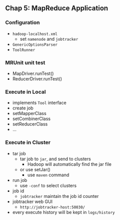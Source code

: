 ## Chap 5: MapReduce Application

### Configuration
- `hadoop-localhost.xml`
  - set `namenode` and `jobtracker`
- `GenericOptionsParser`
- `ToolRunner`

### MRUnit unit test
- MapDriver.runTest()
- ReducerDriver.runTest()

### Execute in Local
- implements `Tool` interface
- create job
- setMapperClass
- setCombinerClass
- setReducerClass
- ...

### Execute in Cluster
- tar job
  - tar job to `jar`, and send to clusters
    - Hadoop will automatically find the jar file
  - or use setJar()
    - use `maven` command
- run job
  - use `-conf` to select clusters
- job id
  - `jobtracker` maintain the job id counter 
- jobtracker web GUI
  - `http://jobtracker-host:50030/`
- every execute history will be kept in `logs/history`

